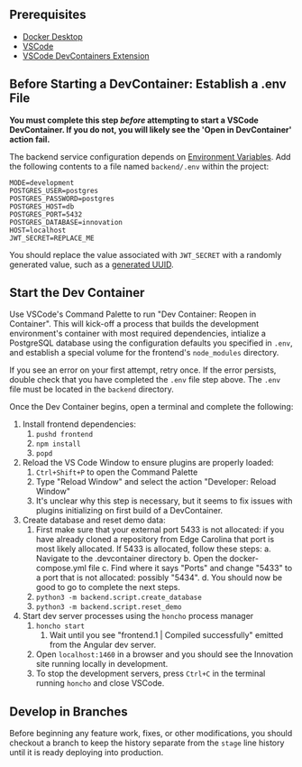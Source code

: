 ## Prerequisites

- [Docker Desktop](https://www.docker.com/products/docker-desktop/)
- [VSCode](https://code.visualstudio.com/)
- [VSCode DevContainers Extension](https://code.visualstudio.com/docs/devcontainers/containers)

## Before Starting a DevContainer: Establish a .env File

**You must complete this step _before_ attempting to start a VSCode DevContainer. If you do not, you will likely see the 'Open in DevContainer' action fail.**

The backend service configuration depends on [Environment Variables](https://12factor.net/config). Add the following contents to a file named `backend/.env` within the project:

```
MODE=development
POSTGRES_USER=postgres
POSTGRES_PASSWORD=postgres
POSTGRES_HOST=db
POSTGRES_PORT=5432
POSTGRES_DATABASE=innovation
HOST=localhost
JWT_SECRET=REPLACE_ME
```

You should replace the value associated with `JWT_SECRET` with a randomly generated value, such as a [generated UUID](https://www.uuidgenerator.net/).

## Start the Dev Container

Use VSCode's Command Palette to run "Dev Container: Reopen in Container". This will kick-off a process that builds the development environment's container with most required dependencies, intialize a PostgreSQL database using the configuration defaults you specified in `.env`, and establish a special volume for the frontend's `node_modules` directory.

If you see an error on your first attempt, retry once. If the error persists, double check that you have completed the `.env` file step above. The `.env` file must be located in the `backend` directory.

Once the Dev Container begins, open a terminal and complete the following:

1. Install frontend dependencies:
   1. `pushd frontend`
   2. `npm install`
   3. `popd`
2. Reload the VS Code Window to ensure plugins are properly loaded:
   1. `Ctrl+Shift+P` to open the Command Palette
   2. Type "Reload Window" and select the action "Developer: Reload Window"
   3. It's unclear why this step is necessary, but it seems to fix issues with plugins initializing on first build of a DevContainer.
3. Create database and reset demo data:
   1. First make sure that your external port 5433 is not allocated: if you have already cloned a repository from Edge Carolina that port is most likely allocated. If 5433 is allocated, follow these steps:
      a. Navigate to the .devcontainer directory
      b. Open the docker-compose.yml file
      c. Find where it says "Ports" and change "5433" to a port that is not allocated: possibly "5434".
      d. You should now be good to go to complete the next steps.
   2. `python3 -m backend.script.create_database`
   3. `python3 -m backend.script.reset_demo`
4. Start dev server processes using the `honcho` process manager
   1. `honcho start`
      1. Wait until you see "frontend.1 | Compiled successfully" emitted from the Angular dev server.
   2. Open `localhost:1460` in a browser and you should see the Innovation site running locally in development.
   3. To stop the development servers, press `Ctrl+C` in the terminal running `honcho` and close VSCode.

## Develop in Branches

Before beginning any feature work, fixes, or other modifications, you should checkout a branch to keep the history separate from the `stage` line history until it is ready deploying into production.
